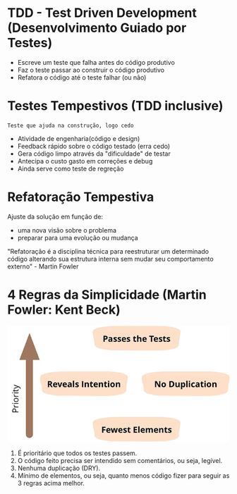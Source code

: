 # TDD - Test Driven Development (Desenvolvimento Guiado por Testes)
- Escreve um teste que falha antes do código produtivo
- Faz o teste passar ao construir o código produtivo
- Refatora o código até o teste falhar (ou não)

# Testes Tempestivos (TDD inclusive)
    Teste que ajuda na construção, logo cedo
- Atividade de engenharia(código e design)
- Feedback rápido sobre o código testado (erra cedo)
- Gera código limpo através da "dificuldade" de testar
- Antecipa o custo gasto em correções e debug
- Ainda serve como teste de regreção

# Refatoração Tempestiva

Ajuste da solução em função de:
- uma nova visão sobre o problema
- preparar para uma evolução ou mudança

"Refatoração é a disciplina técnica para reestruturar um determinado código alterando sua estrutura interna sem mudar seu comportamento externo" - Martin Fowler

# 4 Regras da Simplicidade (Martin Fowler: Kent Beck)

![alt text](image.png)

1. É prioritário que todos os testes passem.
2. O código feito precisa ser intendido sem comentários, ou seja, legível.
3. Nenhuma duplicação (DRY).
4. Mínimo de elementos, ou seja, quanto menos código fizer para seguir as 3 regras acima melhor.